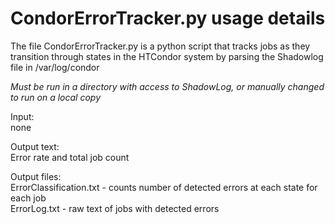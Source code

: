 # CondorErrorTracker.py usage details

The file CondorErrorTracker.py is a python script that tracks jobs as they transition through states in the HTCondor system by parsing the Shadowlog file in /var/log/condor

*Must be run in a directory with access to ShadowLog, or manually changed to run on a local copy*
 
Input:  
none  

Output text:  
Error rate and total job count   

Output files:  
ErrorClassification.txt - counts number of detected errors at each state for each job  
ErrorLog.txt - raw text of jobs with detected errors  

